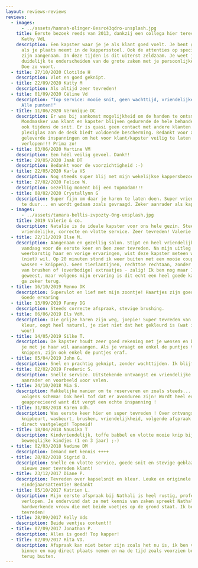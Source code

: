 ```yaml
---
layout: reviews-reviews
reviews:
  - images:
      - ../assets/hannah-olinger-8esrc43qdro-unsplash.jpg
    title: Eerste bezoek reeds van 2013, dankzij een collega hier terecht gekomen.
      Kathy VdL
    description: Een kapster waar je je als klant goed voelt. Je bent geen nummer
      als je plaats neemt in de kappersstoel. Ook de attenties op speciale dagen
      zijn aangenaam. In deze tijden is dit uiterst zeldzaam. Je weet je
      duidelijk te onderscheiden van de grote zaken met je persoonlijke inbreng.
      Doe zo voort.
  - title: 27/10/2020 Clotilde H
    description: Vlot en goed geknipt.
  - title: 22/09/2020 Katty M
    description: Als altijd zeer tevreden!
  - title: 01/09/2020 Céline Vd
    description: "Top service: mooie snit, geen wachttijd, vriendelijke kapster.
      Alle punten!"
  - title: 11/06/2020 Veronique DC
    description: Er was bij aankomst mogelijkheid om de handen te ontsmetten.
      Mondmasker van klant en kapster blijven gedurende de hele behandeling aan,
      ook tijdens de snit. Er is quasi geen contact met andere klanten. Het
      plexiglas aan de desk biedt voldoende bescherming. Bedankt voor alle
      geleverde inspanningen om het voor klant/kapster veilig te laten
      verlopen!!! Prima zo!
  - title: 03/06/2020 Martine VM
    description: Een héél veilig gevoel. Dank!!
  - title: 29/05/2020 Jaak DT
    description: Bedankt voor de voorzichtigheid :-)
  - title: 22/05/2020 Karla VS
    description: Nog steeds super blij met mijn wekelijkse kappersbezoek TOP!!!
  - title: 27/02/2020 Felice W.
    description: Gezellig moment bij een topmadam!!!
  - title: 08/02/2020 Crystallynn G
    description: Super fijn om daar je haren te laten doen. Super vriendelijk. Niet
      te duur... en wordt gedaan zoals gevraagd. Zeker aanrader als kapster!
  - images:
      - ../assets/tamara-bellis-zvpozty-0ng-unsplash.jpg
    title: 2019 Valerie & co.
    description: Natalie is de ideale kapster voor ons hele gezin. Steeds heel
      vriendelijke, correcte en vlotte service. Zeer tevreden! Valerie & co.
  - title: 22/11/2019 Ilse M.
    description: Aangenaam en gezellig salon. Stipt en heel vriendelijk. Ging
      vandaag voor de eerste keer en ben zeer tevreden. Na mijn uitleg over mijn
      weerbarstig haar en vorige ervaringen, wist deze kapster meteen wat ik
      (niet) wil. Op 20 minuten stond ik weer buiten met een mooie coupe (alleen
      wassen + knippen). Geen tierlantijnen, rechttoe rechtaan, zonder opdringen
      van brushen of (overbodige) extraatjes - zalig! Ik ben nog maar 1x
      geweest, maar volgens mijn ervaring is dit echt een heel goede kapster. Ik
      ga zeker terug.
  - title: 16/10/2019 Menno DK
    description: Supervlot en lief met mijn zoontje! Haartjes zijn goed geknipt!
      Goede ervaring
  - title: 13/09/2019 Fanny DG
    description: Steeds correcte afspraak, stevige brushing.
  - title: 06/06/2019 Els VdM.
    description: Die grijze haren zijn weg, joepie! Super tevreden van de nieuwe
      kleur, oogt heel naturel, je ziet niet dat het gekleurd is (wat ik net
      wou!)
  - title: 14/05/2019 Silke T.
    description: De kapster houdt zeer goed rekening met je wensen en begrijpt wat
      je met je haar wil aanvangen. Als je vraagt om enkel de puntjes te
      knippen, zijn ook enkel de puntjes eraf.
  - title: 05/04/2019 John G.
    description: Snel en prachtig geknipt, zonder wachttijden. Ik blijf terugkomen!
  - title: 02/02/2019 Frederic S.
    description: Snelle service. Uitstekende ontvangst en vriendelijke kapster. Een
      aanrader en voorbeeld voor velen.
  - title: 24/10/2018 Mia S.
    description: Makkelijke manier om te reserveren en zoals steeds... helemaal
      volgens schema! Ook heel tof dat er avonduren zijn! Wordt heel erg
      geapprecieerd want dit vergt een echte inspanning !
  - title: 31/08/2018 Karen Vdh.
    description: Was eerste keer hier en super tevreden ! Over ontvangst, haarkleur,
      knipbeurt, wasbeurt, brushen, vriendelijkheid, volgende afspraak heb ik
      direct vastgelegd! Topmeid!
  - title: 18/04/2018 Nausika T
    description: Kindvriendelijk, toffe babbel en vlotte mooie knip bij mijn
      beweeglijke kindjes (1 en 3 jaar) ;-)
  - title: 02/03/2018 Nadine DM
    description: Iemand met kennis ++++
  - title: 28/02/2018 Sigrid B.
    description: Snelle en vlotte service, goede snit en stevige geblazen kortom een
      nieuwe zeer tevreden klant!
  - title: 23/12/2017 Diane P.
    description: Tevreden over kapselsnit en kleur. Leuke en originele
      eindejaarsattentie! Bedankt
  - title: 05/10/2017 Katrien L.
    description: Mijn eerste afspraak bij Nathali is heel rustig, professioneel
      verlopen. Je ondervind dat ze met kennis van zaken spreekt Nathali is een
      hardwerkende vrouw die met beide voetjes op de grond staat. Ik ben erg
      tevreden!
  - title: 28/09/2017 Kelly Vds
    description: Beide ventjes content!!
  - title: 07/09/2017 Jonathan P.
    description: Alles is goed! Top kapper!
  - title: 02/09/2017 Rita VD.
    description: Afspraak kan niet beter zijn zoals het nu is, ik ben verwacht, stap
      binnen en mag direct plaats nemen en na de tijd zoals voorzien ben ik
      terug buiten.
---
```

